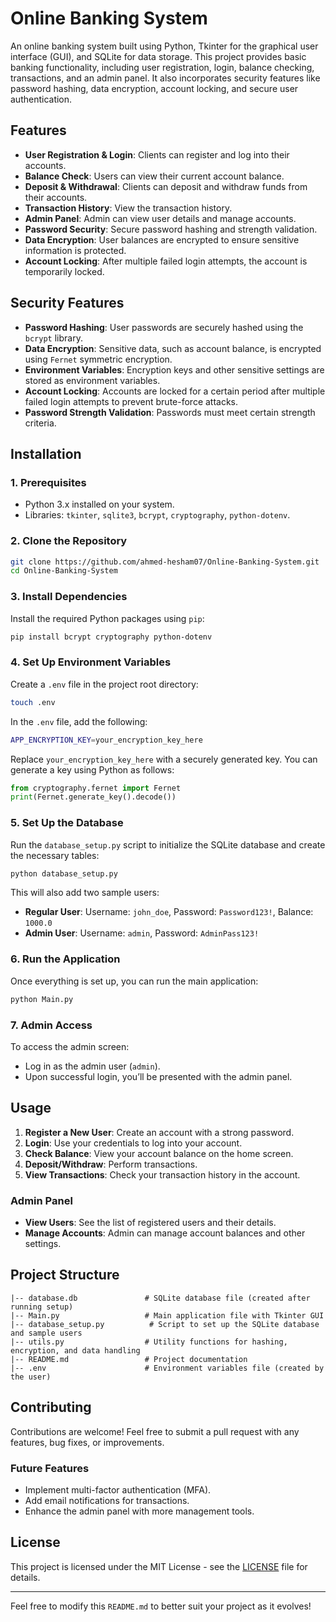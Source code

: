 # **Online Banking System**

An online banking system built using Python, Tkinter for the graphical user interface (GUI), and SQLite for data storage. This project provides basic banking functionality, including user registration, login, balance checking, transactions, and an admin panel. It also incorporates security features like password hashing, data encryption, account locking, and secure user authentication.

## **Features**

- **User Registration & Login**: Clients can register and log into their accounts.
- **Balance Check**: Users can view their current account balance.
- **Deposit & Withdrawal**: Clients can deposit and withdraw funds from their accounts.
- **Transaction History**: View the transaction history.
- **Admin Panel**: Admin can view user details and manage accounts.
- **Password Security**: Secure password hashing and strength validation.
- **Data Encryption**: User balances are encrypted to ensure sensitive information is protected.
- **Account Locking**: After multiple failed login attempts, the account is temporarily locked.

## **Security Features**

- **Password Hashing**: User passwords are securely hashed using the `bcrypt` library.
- **Data Encryption**: Sensitive data, such as account balance, is encrypted using `Fernet` symmetric encryption.
- **Environment Variables**: Encryption keys and other sensitive settings are stored as environment variables.
- **Account Locking**: Accounts are locked for a certain period after multiple failed login attempts to prevent brute-force attacks.
- **Password Strength Validation**: Passwords must meet certain strength criteria.

## **Installation**

### **1. Prerequisites**

- Python 3.x installed on your system.
- Libraries: `tkinter`, `sqlite3`, `bcrypt`, `cryptography`, `python-dotenv`.

### **2. Clone the Repository**

```bash
git clone https://github.com/ahmed-hesham07/Online-Banking-System.git
cd Online-Banking-System
```

### **3. Install Dependencies**

Install the required Python packages using `pip`:

```bash
pip install bcrypt cryptography python-dotenv
```

### **4. Set Up Environment Variables**

Create a `.env` file in the project root directory:

```bash
touch .env
```

In the `.env` file, add the following:

```bash
APP_ENCRYPTION_KEY=your_encryption_key_here
```

Replace `your_encryption_key_here` with a securely generated key. You can generate a key using Python as follows:

```python
from cryptography.fernet import Fernet
print(Fernet.generate_key().decode())
```

### **5. Set Up the Database**

Run the `database_setup.py` script to initialize the SQLite database and create the necessary tables:

```bash
python database_setup.py
```

This will also add two sample users:
- **Regular User**: Username: `john_doe`, Password: `Password123!`, Balance: `1000.0`
- **Admin User**: Username: `admin`, Password: `AdminPass123!`

### **6. Run the Application**

Once everything is set up, you can run the main application:

```bash
python Main.py
```

### **7. Admin Access**

To access the admin screen:
- Log in as the admin user (`admin`).
- Upon successful login, you’ll be presented with the admin panel.

## **Usage**

1. **Register a New User**: Create an account with a strong password.
2. **Login**: Use your credentials to log into your account.
3. **Check Balance**: View your account balance on the home screen.
4. **Deposit/Withdraw**: Perform transactions.
5. **View Transactions**: Check your transaction history in the account.

### **Admin Panel**

- **View Users**: See the list of registered users and their details.
- **Manage Accounts**: Admin can manage account balances and other settings.

## **Project Structure**

```
|-- database.db               # SQLite database file (created after running setup)
|-- Main.py                   # Main application file with Tkinter GUI
|-- database_setup.py          # Script to set up the SQLite database and sample users
|-- utils.py                  # Utility functions for hashing, encryption, and data handling
|-- README.md                 # Project documentation
|-- .env                      # Environment variables file (created by the user)
```

## **Contributing**

Contributions are welcome! Feel free to submit a pull request with any features, bug fixes, or improvements.

### **Future Features**
- Implement multi-factor authentication (MFA).
- Add email notifications for transactions.
- Enhance the admin panel with more management tools.

## **License**

This project is licensed under the MIT License - see the [LICENSE](LICENSE) file for details.

---

Feel free to modify this `README.md` to better suit your project as it evolves!
